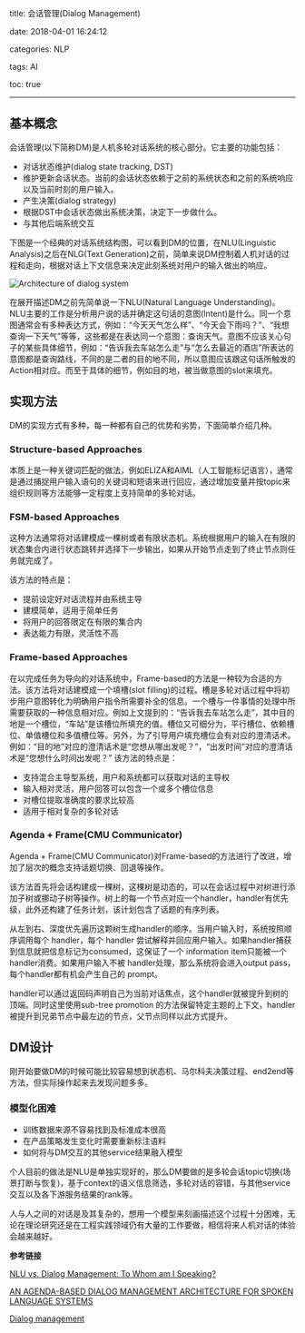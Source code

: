 title: 会话管理(Dialog Management)

date: 2018-04-01 16:24:12

categories: NLP

tags: AI

toc: true

---
## 基本概念

会话管理(以下简称DM)是人机多轮对话系统的核心部分。它主要的功能包括：

- 对话状态维护(dialog state tracking, DST)
 - 维护更新会话状态。当前的会话状态依赖于之前的系统状态和之前的系统响应以及当前时刻的用户输入。
- 产生决策(dialog strategy)
 - 根据DST中会话状态做出系统决策，决定下一步做什么。
- 与其他后端系统交互 

下图是一个经典的对话系统结构图，可以看到DM的位置，在NLU(Linguistic Analysis)之后在NLG(Text Generation)之前，简单来说DM控制着人机对话的过程和走向，根据对话上下文信息来决定此刻系统对用户的输入做出的响应。

![Architecture of dialog system](/img/DM.svg)

在展开描述DM之前先简单说一下NLU(Natural Language Understanding)。NLU主要的工作是分析用户说的话并确定这句话的意图(Intent)是什么。同一个意图通常会有多种表达方式，例如：“今天天气怎么样”、“今天会下雨吗？”、“我想查询一下天气”等等，这些都是在表达同一个意图：查询天气。意图不应该关心句子的某些具体细节，例如：“告诉我去车站怎么走”与“怎么去最近的酒店”所表达的意图都是查询路线，不同的是二者的目的地不同，所以意图应该跟这句话所触发的Action相对应。而至于具体的细节，例如目的地，被当做意图的slot来填充。

## 实现方法

DM的实现方式有多种，每一种都有自己的优势和劣势，下面简单介绍几种。

### Structure-based Approaches

本质上是一种关键词匹配的做法，例如ELIZA和AIML（人工智能标记语言），通常是通过捕捉用户输入语句的关键词和短语来进行回应，通过增加变量并按topic来组织规则等方法能够一定程度上支持简单的多轮对话。

### FSM-based Approaches

这种方法通常将对话建模成一棵树或者有限状态机。系统根据用户的输入在有限的状态集合内进行状态跳转并选择下一步输出，如果从开始节点走到了终止节点则任务就完成了。

该方法的特点是：

- 提前设定好对话流程并由系统主导
- 建模简单，适用于简单任务
- 将用户的回答限定在有限的集合内
- 表达能力有限，灵活性不高

### Frame-based Approaches

在以完成任务为导向的对话系统中，Frame-based的方法是一种较为合适的方法。该方法将对话建模成一个填槽(slot filling)的过程。槽是多轮对话过程中将初步用户意图转化为明确用户指令所需要补全的信息。一个槽与一件事情的处理中所需要获取的一种信息相对应。例如上文提到的：“告诉我去车站怎么走”，其中目的地是一个槽位，“车站”是该槽位所填充的值。槽位又可细分为，平行槽位、依赖槽位、单值槽位和多值槽位等。另外，为了引导用户填充槽位会有对应的澄清话术。例如：“目的地”对应的澄清话术是“您想从哪出发呢？”，“出发时间”对应的澄清话术是“您想什么时间出发呢？”
该方法的特点是：
- 支持混合主导型系统，用户和系统都可以获取对话的主导权
- 输入相对灵活，用户回答可以包含一个或多个槽位信息
- 对槽位提取准确度的要求比较高
- 适用于相对复杂的多轮对话

### Agenda + Frame(CMU Communicator)

Agenda + Frame(CMU Communicator)对Frame-based的方法进行了改进，增加了层次的概念支持话题切换、回退等操作。

该方法首先将会话构建成一棵树，这棵树是动态的，可以在会话过程中对树进行添加子树或挪动子树等操作。树上的每一个节点对应一个handler，handler有优先级，此外还构建了任务计划，该计划包含了话题的有序列表。

从左到右、深度优先遍历这颗树生成handler的顺序。当用户输入时，系统按照顺序调用每个 handler，每个 handler 尝试解释并回应用户输入。如果handler捕获到信息就把信息标记为consumed，这保证了一个 information item只能被一个handler消费。如果用户输入不被 handler处理，那么系统将会进入output pass，每个handler都有机会产生自己的 prompt。

handler可以通过返回码声明自己为当前对话焦点，这个handler就被提升到树的顶端。同时这里使用sub-tree promotion 的方法保留特定主题的上下文，handler被提升到兄弟节点中最左边的节点，父节点同样以此方式提升。

## DM设计

刚开始要做DM的时候可能比较容易想到状态机、马尔科夫决策过程、end2end等方法，但实际操作起来去发现问题多多。

### 模型化困难

- 训练数据来源不容易找到及标准成本很高
- 在产品策略发生变化时需要重新标注语料
- 如何将与DM交互的其他service结果融入模型

个人目前的做法是NLU是单独实现好的，那么DM要做的是多轮会话topic切换(场景打断与恢复)，基于context的语义信息筛选，多轮对话的容错，与其他service交互以及各下游服务结果的rank等。

人与人之间的对话是及其复杂的，想用一个模型来刻画描述这个过程十分困难，无论在理论研究还是在工程实践领域仍有大量的工作要做，相信将来人机对话的体验会越来越好。

**参考链接**

[NLU vs. Dialog Management: To Whom am I Speaking?](https://www.inf.uni-hamburg.de/en/inst/ab/lt/publications/2016-schnelleetal-workshop-smartobjects.pdf)

[AN AGENDA-BASED DIALOG MANAGEMENT
ARCHITECTURE FOR SPOKEN LANGUAGE SYSTEMS](http://www.cs.cmu.edu/~xw/asru99-agenda.pdf)

[Dialog management](https://tutorials.botsfloor.com/dialog-management-799c20a39aad)
